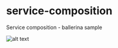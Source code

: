 # service-composition
Service composition - ballerina sample

![alt text](https://github.com/pranavan15/service-composition/blob/master/images/serviceComposition.png)
